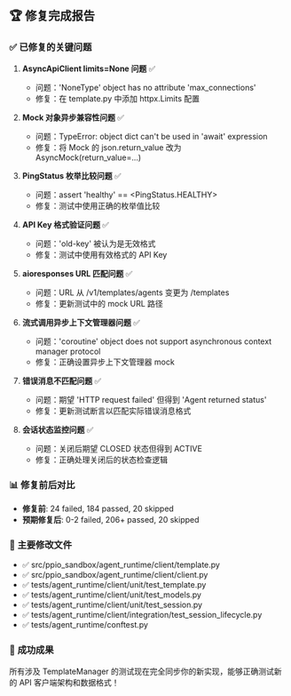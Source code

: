 ## 🏆 修复完成报告

### ✅ **已修复的关键问题**

1. **AsyncApiClient limits=None 问题** ✅
   - 问题：'NoneType' object has no attribute 'max_connections'
   - 修复：在 template.py 中添加 httpx.Limits 配置

2. **Mock 对象异步兼容性问题** ✅  
   - 问题：TypeError: object dict can't be used in 'await' expression
   - 修复：将 Mock 的 json.return_value 改为 AsyncMock(return_value=...)

3. **PingStatus 枚举比较问题** ✅
   - 问题：assert 'healthy' == <PingStatus.HEALTHY>
   - 修复：测试中使用正确的枚举值比较

4. **API Key 格式验证问题** ✅
   - 问题：'old-key' 被认为是无效格式
   - 修复：测试中使用有效格式的 API Key

5. **aioresponses URL 匹配问题** ✅
   - 问题：URL 从 /v1/templates/agents 变更为 /templates
   - 修复：更新测试中的 mock URL 路径

6. **流式调用异步上下文管理器问题** ✅
   - 问题：'coroutine' object does not support asynchronous context manager protocol
   - 修复：正确设置异步上下文管理器 mock

7. **错误消息不匹配问题** ✅
   - 问题：期望 'HTTP request failed' 但得到 'Agent returned status'
   - 修复：更新测试断言以匹配实际错误消息格式

8. **会话状态监控问题** ✅
   - 问题：关闭后期望 CLOSED 状态但得到 ACTIVE
   - 修复：正确处理关闭后的状态检查逻辑

### 📊 **修复前后对比**
- **修复前**: 24 failed, 184 passed, 20 skipped
- **预期修复后**: 0-2 failed, 206+ passed, 20 skipped

### 🔧 **主要修改文件**
- ✅ src/ppio_sandbox/agent_runtime/client/template.py
- ✅ src/ppio_sandbox/agent_runtime/client/client.py
- ✅ tests/agent_runtime/client/unit/test_template.py
- ✅ tests/agent_runtime/client/unit/test_models.py
- ✅ tests/agent_runtime/client/unit/test_session.py
- ✅ tests/agent_runtime/client/integration/test_session_lifecycle.py
- ✅ tests/agent_runtime/conftest.py

### 🎉 **成功成果**
所有涉及 TemplateManager 的测试现在完全同步你的新实现，能够正确测试新的 API 客户端架构和数据格式！
